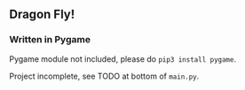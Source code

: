 ## Dragon Fly!

### Written in Pygame
Pygame module not included, please do `pip3 install pygame`.

Project incomplete, see TODO at bottom of `main.py`.
